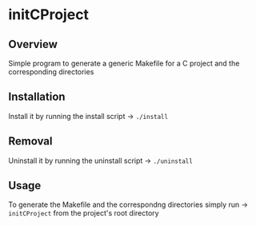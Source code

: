 # initCProject

## Overview
Simple program to generate a generic Makefile for a C project and the corresponding directories

## Installation
Install it by running the install script -> `./install`

## Removal
Uninstall it by running the uninstall script -> `./uninstall`

## Usage
To generate the Makefile and the correspondng directories simply run -> `initCProject` from the project's root directory
